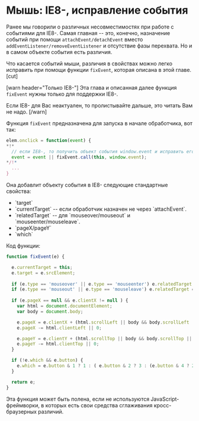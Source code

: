 # Мышь: IE8-, исправление события 

Ранее мы говорили о различных несовместимостях при работе с событиями для IE8-. Самая главная -- это, конечно, назначение событий при помощи `attachEvent/detachEvent` вместо `addEventListener/removeEventListener` и отсутствие фазы перехвата. Но и в самом объекте события есть различия.

Что касается событий мыши, различия в свойствах можно легко исправить при помощи функции `fixEvent`, которая описана в этой главе.
[cut]

[warn header="Только IE8-"]
Эта глава и описанная далее функция `fixEvent` нужны только для поддержки IE8-.

Если IE8- для Вас неактуален, то пролистывайте дальше, это читать Вам не надо.
[/warn]


Функция `fixEvent` предназначена для запуска в начале обработчика, вот так:

```js
elem.onclick = function(event) {
*!*
  // если IE8-, то получить объект события window.event и исправить его
  event = event || fixEvent.call(this, window.event); 
*/!*
  ...
}
```

Она добавлит объекту события в IE8- следующие стандартные свойства:
<ul>
<li>`target`</li>
<li>`currentTarget` -- если обработчик назначен не через `attachEvent`.</li>
<li>`relatedTarget` -- для `mouseover/mouseout` и `mouseenter/mouseleave`.</li>
<li>`pageX/pageY`</li>
<li>`which`</li>
</ul>

Код функции:

```js
function fixEvent(e) {

  e.currentTarget = this;
  e.target = e.srcElement;
  
  if (e.type == 'mouseover' || e.type == 'mouseenter') e.relatedTarget = e.fromElement;
  if (e.type == 'mouseout' || e.type == 'mouseleave') e.relatedTarget = e.toElement;
  
  if (e.pageX == null && e.clientX != null ) {
    var html = document.documentElement;
    var body = document.body;

    e.pageX = e.clientX + (html.scrollLeft || body && body.scrollLeft || 0);
    e.pageX -= html.clientLeft || 0;

    e.pageY = e.clientY + (html.scrollTop || body && body.scrollTop || 0);
    e.pageY -= html.clientTop || 0;
  }

  if (!e.which && e.button) {
    e.which = e.button & 1 ? 1 : ( e.button & 2 ? 3 : (e.button & 4 ? 2 : 0) );
  }

  return e;
}
```

Эта функция может быть полена, если не используются JavaScript-фреймворки, в которых есть свои средства сглаживания кросс-браузерных различий.